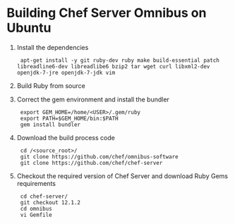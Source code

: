 # Building Chef Server Omnibus on Ubuntu

1. Install the dependencies 

		apt-get install -y git ruby-dev ruby make build-essential patch libreadline6-dev libreadlibe6 bzip2 tar wget curl libxml2-dev openjdk-7-jre openjdk-7-jdk vim 

2. Build Ruby from source

3. Correct the gem environment and install the bundler
	
		export GEM_HOME=/home/<USER>/.gem/ruby
		export PATH=$GEM_HOME/bin:$PATH
		gem install bundler
	
4. Download the build process code
	
		cd /<source_root>/
		git clone https://github.com/chef/omnibus-software
		git clone https://github.com/chef/chef-server

5. Checkout the required version of Chef Server and download Ruby Gems requirements

		cd chef-server/
		git checkout 12.1.2
		cd omnibus
		vi Gemfile
	

